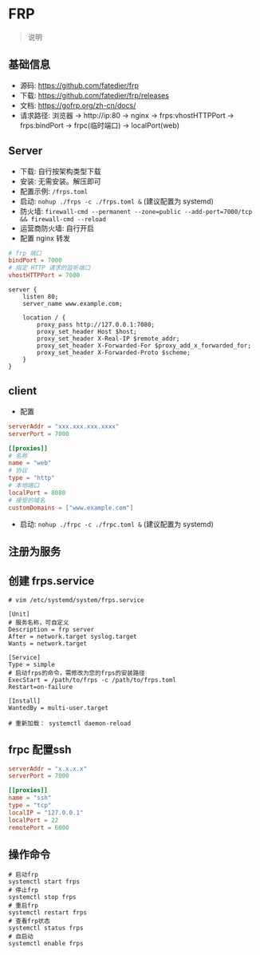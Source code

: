 # FRP

> 说明


## 基础信息

- 源码: https://github.com/fatedier/frp
- 下载: https://github.com/fatedier/frp/releases
- 文档: https://gofrp.org/zh-cn/docs/
- 请求路径: 浏览器 ->  http://ip:80 -> nginx -> frps:vhostHTTPPort -> frps:bindPort -> frpc(临时端口) -> localPort(web)


## Server

- 下载: 自行按架构类型下载
- 安装: 无需安装。解压即可
- 配置示例: `/frps.toml`
- 启动: `nohup ./frps -c ./frps.toml &` (建议配置为 systemd)
- 防火墙: `firewall-cmd --permanent --zone=public --add-port=7000/tcp && firewall-cmd --reload`
- 运营商防火墙: 自行开启
- 配置 nginx 转发

```toml
# frp 端口
bindPort = 7000
# 指定 HTTP 请求的监听端口
vhostHTTPPort = 7080
```

```
server {
    listen 80;
    server_name www.example.com;

    location / {
        proxy_pass http://127.0.0.1:7080;
        proxy_set_header Host $host;
        proxy_set_header X-Real-IP $remote_addr;
        proxy_set_header X-Forwarded-For $proxy_add_x_forwarded_for;
        proxy_set_header X-Forwarded-Proto $scheme;
    }
}
```

## client

- 配置
```toml
serverAddr = "xxx.xxx.xxx.xxxx"
serverPort = 7000

[[proxies]]
# 名称
name = "web"
# 协议
type = "http"
# 本地端口
localPort = 8080
# 接受的域名
customDomains = ["www.example.com"]
```

- 启动: `nohup ./frpc -c ./frpc.toml &` (建议配置为 systemd)


## 注册为服务

##  创建 frps.service

```shell
# vim /etc/systemd/system/frps.service

[Unit]
# 服务名称，可自定义
Description = frp server
After = network.target syslog.target
Wants = network.target

[Service]
Type = simple
# 启动frps的命令，需修改为您的frps的安装路径
ExecStart = /path/to/frps -c /path/to/frps.toml
Restart=on-failure

[Install]
WantedBy = multi-user.target

# 重新加载： systemctl daemon-reload
```


## frpc 配置ssh

```toml
serverAddr = "x.x.x.x"
serverPort = 7000

[[proxies]]
name = "ssh"
type = "tcp"
localIP = "127.0.0.1"
localPort = 22
remotePort = 6000
```


## 操作命令

```shell
# 启动frp
systemctl start frps
# 停止frp
systemctl stop frps
# 重启frp
systemctl restart frps
# 查看frp状态
systemctl status frps
# 自启动
systemctl enable frps
```
